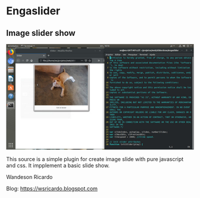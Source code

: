 # Engaslider
## Image slider show

![Screenshot of slider](screenshots/screenshot1.jpg)

This source is a simple plugin for create image slide with pure javascript and css.
It impplement a basic slide show.


Wandeson Ricardo

Blog: https://wsricardo.blogspot.com
